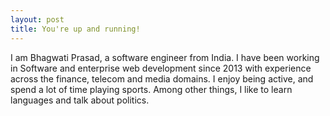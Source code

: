 ```yaml
---
layout: post
title: You're up and running!
---
```


I am Bhagwati Prasad, a software engineer from India. I have been working in Software and enterprise web development since 2013 with experience across the finance, telecom and media domains. I enjoy being active, and spend a lot of time playing sports. Among other things, I like to learn languages and talk about politics.
